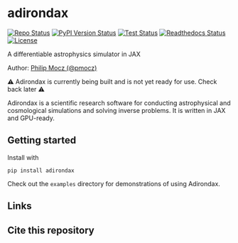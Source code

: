# adirondax

[![Repo Status][status-badge]][status-link]
[![PyPI Version Status][pypi-badge]][pypi-link]
[![Test Status][workflow-test-badge]][workflow-test-link]
[![Readthedocs Status][docs-badge]][docs-link]
[![License][license-badge]][license-link]

[status-link]:         https://www.repostatus.org/#active
[status-badge]:        https://www.repostatus.org/badges/latest/active.svg
[pypi-link]:           https://pypi.org/project/adirondax
[pypi-badge]:          https://img.shields.io/pypi/v/adirondax?label=PyPI&logo=pypi
[workflow-test-link]:  https://github.com/AdirondaxProject/adirondax/actions/workflows/test-package.yml
[workflow-test-badge]: https://github.com/AdirondaxProject/adirondax/actions/workflows/test-package.yml/badge.svg?event=push
[docs-link]:           https://adirondax.readthedocs.io
[docs-badge]:          https://readthedocs.org/projects/adirondax/badge
[license-link]:        https://opensource.org/licenses/Apache-2.0
[license-badge]:       https://img.shields.io/badge/License-Apache_2.0-blue.svg

A differentiable astrophysics simulator in JAX

Author: [Philip Mocz (@pmocz)](https://github.com/pmocz/)

⚠️ Adirondax is currently being built and is not yet ready for use. Check back later ⚠️

Adirondax is a scientific research software for conducting astrophysical and cosmological simulations and solving inverse problems. It is written in JAX and GPU-ready.

## Getting started

Install with 

```console
pip install adirondax
```

Check out the `examples` directory for demonstrations of using Adirondax.

## Links


## Cite this repository

